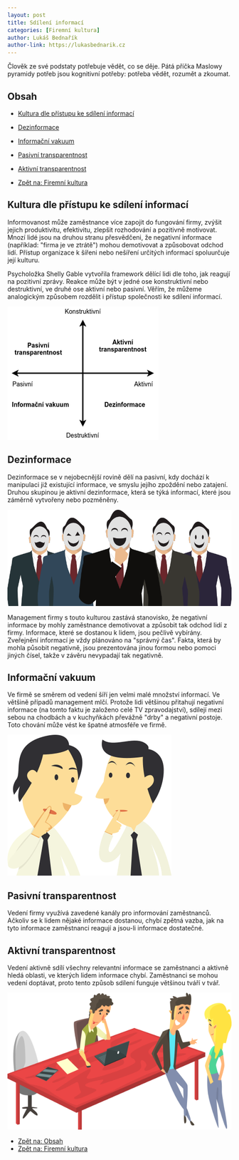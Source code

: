 ```yaml
---
layout: post
title: Sdílení informací
categories: [Firemní kultura]
author: Lukáš Bednařík
author-link: https://lukasbednarik.cz
---
```


Člověk ze své podstaty potřebuje vědět, co se děje. Pátá příčka Maslowy pyramidy potřeb jsou kognitivní
potřeby: potřeba vědět, rozumět a zkoumat.

## Obsah

- [Kultura dle přístupu ke sdílení informací](#kultura-dle-přístupu-ke-sdílení-informací)
- [Dezinformace](#dezinformace)
- [Informační vakuum](#informační-vakuum)
- [Pasivní transparentnost](#pasivní-transparentnost)
- [Aktivní transparentnost](#aktivní-transparentnost)

- [Zpět na: Firemní kultura](/firemni-kultura/)

## Kultura dle přístupu ke sdílení informací

Informovanost může zaměstnance více zapojit do fungování firmy, zvýšit jejich produktivitu,
efektivitu, zlepšit rozhodování a pozitivně motivovat. Mnozí lidé jsou na druhou stranu přesvědčeni,
že negativní informace (například: "firma je ve ztrátě") mohou demotivovat a způsobovat odchod lidí.
Přístup organizace k šířeni nebo nešíření určitých informací spoluurčuje její kulturu.

Psycholožka Shelly Gable vytvořila framework dělící lidi dle toho, jak reagují na pozitivní zprávy.
Reakce může být v jedné ose konstruktivní nebo destruktivní, ve druhé ose aktivní nebo pasivní.
Věřím, že můžeme analogickým způsobem rozdělit i přístup společnosti ke sdílení informací.

![Sdílení informací](/images/blog/sdileni-informaci.png)

## Dezinformace

Dezinformace se v nejobecnější rovině dělí na pasivní, kdy dochází k manipulaci již existující informace,
ve smyslu jejího zpoždění nebo zatajení. Druhou skupinou je aktivní dezinformace, která se týká informací,
které jsou záměrně vytvořeny nebo pozměněny.

![Dezinformace](/images/blog/dezinformace.png)

Management firmy s touto kulturou zastává stanovisko, že negativní informace by mohly zaměstnance demotivovat
a způsobit tak odchod lidí z firmy. Informace, které se dostanou k lidem, jsou pečlivě vybírány.
Zveřejnění informací je vždy plánováno na "správný čas". Fakta, která by mohla působit negativně, jsou prezentována
jinou formou nebo pomoci jiných čísel, takže v závěru nevypadají tak negativně.

## Informační vakuum

Ve firmě se směrem od vedení šíří jen velmi malé množství informací. Ve většině případů management mlčí.
Protože lidi většinou přitahují negativní informace (na tomto faktu je založeno celé TV zpravodajství),
sdílejí mezi sebou na chodbách a v kuchyňkách převážně "drby" a negativní postoje.
Toto chování může vést ke špatné atmosféře ve firmě.

![Informační vakuum](/images/blog/informacni-vakuum.png)

## Pasivní transparentnost

Vedení firmy využívá zavedené kanály pro informování zaměstnanců. Ačkoliv se k lidem nějaké informace dostanou,
chybí zpětná vazba, jak na tyto informace zaměstnanci reagují a jsou-li informace dostatečné.

## Aktivní transparentnost

Vedení aktivně sdílí všechny relevantní informace se zaměstnanci a aktivně hledá oblasti, ve kterých
lidem informace chybí. Zaměstnanci se mohou vedení doptávat, proto tento způsob sdílení
funguje většinou tváří v tvář.

![Aktivní transparentnost](/images/blog/aktivni-transparentnost.png)

- [Zpět na: Obsah](/firemni-kultura-sdileni-informaci/#obsah)
- [Zpět na: Firemní kultura](/firemni-kultura/)
